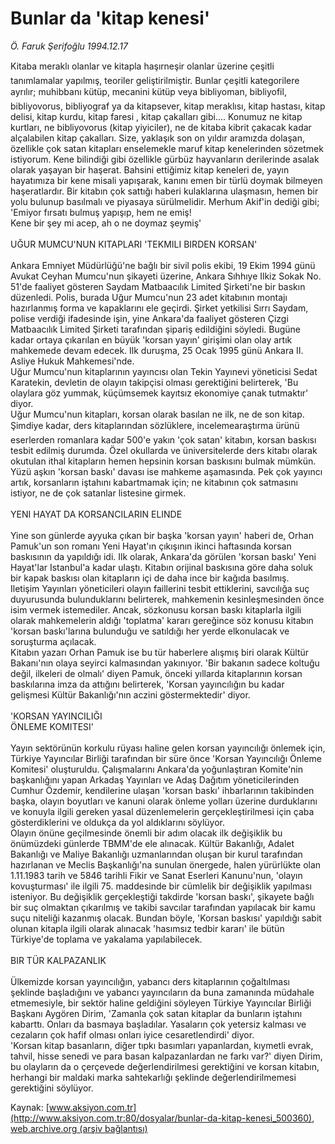# Bunlar da 'kitap kenesi'

*Ö. Faruk Şerifoğlu 1994.12.17*

<div class="pNewsDetailMainContent" itemprop="articleBody">
 Kitaba meraklı olanlar ve kitapla haşırneşir olanlar üzerine çeşitli tanımlamalar yapılmış,  teoriler geliştirilmiştir. Bunlar çeşitli kategorilere ayrılır; muhibbanı kütüp, mecanini kütüp veya bibliyoman, bibliyofil, bibliyovorus, bibliyograf ya da kitapsever, kitap meraklısı, kitap hastası, kitap delisi,  kitap kurdu, kitap faresi , kitap çakalları gibi....  Konumuz ne kitap kurtları, ne bibliyovorus (kitap yiyiciler), ne de kitaba kibrit çakacak kadar alçalabilen  kitap çakalları. Size, yaklaşık son on yıldır aramızda dolaşan, özellikle çok satan kitapları enselemekle maruf kitap kenelerinden sözetmek istiyorum. Kene bilindiği gibi özellikle gürbüz hayvanların derilerinde asalak olarak yaşayan  bir haşerat. Bahsini ettiğimiz kitap keneleri de, yayın hayatımıza bir kene misali yapışarak, kanını emen bir türlü doymak bilmeyen haşeratlardır. Bir kitabın çok sattığı haberi kulaklarına ulaşmasın, hemen bir yolu bulunup basılmalı ve piyasaya sürülmelidir. Merhum Akif'in dediği gibi;
 <br/>
 'Emiyor fırsatı bulmuş yapışıp, hem ne emiş!
 <br/>
 Kene bir şey mi acep, ah o ne doymaz şeymiş'
 <br/>
 <br/>
 UĞUR MUMCU'NUN KITAPLARI 'TEKMILI BIRDEN KORSAN'
 <br/>
 <br/>
 Ankara Emniyet Müdürlüğü'ne bağlı bir sivil polis ekibi, 19 Ekim 1994 günü Avukat Ceyhan Mumcu'nun şikayeti üzerine, Ankara Sıhhıye Ilkiz Sokak No. 51'de faaliyet gösteren Saydam Matbaacılık Limited Şirketi'ne bir baskın düzenledi. Polis, burada Uğur Mumcu'nun 23 adet kitabının montajı hazırlanmış forma ve kapaklarını ele geçirdi. Şirket yetkilisi Sırrı Saydam, polise verdiği ifadesinde işin, yine Ankara'da faaliyet gösteren Çizgi Matbaacılık Limited Şirketi tarafından  şipariş edildiğini söyledi. Bugüne kadar ortaya çıkarılan en büyük 'korsan yayın' girişimi olan olay artık mahkemede devam edecek.  Ilk duruşma, 25 Ocak 1995 günü Ankara II. Asliye Hukuk Mahkemesi'nde.
 <br/>
 Uğur Mumcu'nun kitaplarının yayıncısı olan Tekin Yayınevi yöneticisi Sedat Karatekin, devletin de olayın takipçisi olması gerektiğini belirterek, 'Bu olaylara göz yummak, küçümsemek kayıtsız ekonomiye çanak tutmaktır' diyor.
 <br/>
 Uğur Mumcu'nun kitapları, korsan olarak basılan ne ilk, ne de son kitap. Şimdiye kadar, ders kitaplarından sözlüklere, incelemearaştırma ürünü eserlerden romanlara kadar 500'e yakın 'çok satan' kitabın, korsan baskısı tesbit edilmiş durumda. Özel okullarda ve üniversitelerde ders kitabı olarak okutulan ithal kitapların hemen hepsinin korsan baskısını bulmak mümkün. Yüzü aşkın 'korsan baskı' davası ise mahkeme aşamasında. Pek çok yayıncı artık, korsanların iştahını kabartmamak için; ne kitabının çok satmasını istiyor, ne de çok satanlar listesine girmek.
 <br/>
 <br/>
 YENI HAYAT DA KORSANCILARIN ELINDE
 <br/>
 <br/>
 Yine son günlerde ayyuka çıkan bir başka 'korsan yayın' haberi de, Orhan Pamuk'un son romanı Yeni Hayat'ın çıkışının ikinci haftasında korsan baskısının da yapıldığı idi. Ilk olarak, Ankara'da görülen 'korsan baskı' Yeni Hayat'lar Istanbul'a kadar ulaştı. Kitabın orijinal baskısına göre daha soluk bir kapak baskısı olan kitapların içi de daha ince bir kağıda basılmış.
 <br/>
 Iletişim Yayınları yöneticileri olayın faillerini tesbit ettiklerini, savcılığa suç duyurusunda bulunduklarını belirterek, mahkemenin kesinleşmesinden önce isim vermek istemediler. Ancak, sözkonusu korsan baskı kitaplarla ilgili olarak mahkemelerin aldığı  'toplatma' kararı gereğince söz konusu kitabın 'korsan baskı'larına bulunduğu ve satıldığı her yerde elkonulacak ve soruşturma açılacak.
 <br/>
 Kitabın yazarı Orhan Pamuk ise bu tür haberlere alışmış biri olarak Kültür Bakanı'nın olaya seyirci kalmasından yakınıyor. 'Bir bakanın  sadece koltuğu değil, ilkeleri de olmalı' diyen Pamuk, önceki yıllarda kitaplarının korsan baskılarına imza da attığını belirterek, 'Korsan yayıncılığın bu kadar gelişmesi Kültür Bakanlığı'nın aczini göstermektedir' diyor.
 <br/>
 <br/>
 'KORSAN YAYINCILIĞI
 <br/>
 ÖNLEME KOMITESI'
 <br/>
 <br/>
 Yayın sektörünün korkulu rüyası haline gelen korsan yayıncılığı önlemek için, Türkiye Yayıncılar Birliği tarafından bir süre önce 'Korsan Yayıncılığı Önleme Komitesi' oluşturuldu. Çalışmalarını Ankara'da yoğunlaştıran Komite'nin başkanlığını yapan Arkadaş Yayınları ve Adaş Dağıtım yöneticilerinden Cumhur Özdemir, kendilerine ulaşan 'korsan baskı' ihbarlarının takibinden başka, olayın boyutları ve kanuni olarak önleme yolları üzerine durduklarını ve konuyla ilgili gereken yasal düzenlemelerin gerçekleştirilmesi için çaba gösterdiklerini ve oldukça da yol aldıklarını söylüyor.
 <br/>
 Olayın önüne geçilmesinde önemli bir adım olacak ilk değişiklik bu önümüzdeki günlerde TBMM'de ele alınacak. Kültür Bakanlığı, Adalet Bakanlığı ve Maliye Bakanlığı uzmanlarından oluşan bir kurul tarafından hazırlanan ve Meclis Başkanlığı'na sunulan önergede, halen yürürlükte olan 1.11.1983 tarih ve 5846 tarihli Fikir ve Sanat Eserleri Kanunu'nun, 'olayın kovuşturması' ile ilgili 75. maddesinde bir cümlelik bir değişiklik yapılması isteniyor. Bu değişiklik gerçekleştiği takdirde 'korsan baskı',  şikayete bağlı bir suç olmaktan çıkarılmış ve takibi savcılar tarafından yapılacak bir kamu suçu niteliği kazanmış olacak. Bundan böyle, 'Korsan baskısı' yapıldığı sabit olunan kitapla ilgili olarak alınacak 'hasımsız tedbir kararı' ile bütün Türkiye'de toplama ve yakalama yapılabilecek.
 <br/>
 <br/>
 BIR TÜR KALPAZANLIK
 <br/>
 <br/>
 Ülkemizde korsan yayıncılığın, yabancı ders kitaplarının çoğaltılması şeklinde başladığını ve yabancı yayıncıların da buna zamanında müdahale etmemesiyle, bir sektör haline geldiğini söyleyen Türkiye Yayıncılar Birliği Başkanı Aygören Dirim, 'Zamanla çok satan kitaplar da bunların iştahını kabarttı. Onları da basmaya başladılar. Yasaların çok yetersiz kalması ve cezaların çok hafif olması onları iyice cesaretlendirdi' diyor.
 <br/>
 'Korsan kitap basanların, diğer tıpkı basımları yapanlardan, kıymetli evrak, tahvil, hisse senedi ve para basan kalpazanlardan ne farkı var?' diyen Dirim, bu olayların da o çerçevede değerlendirilmesi gerektiğini ve korsan kitabın, herhangi bir maldaki marka sahtekarlığı şeklinde değerlendirilmemesi gerektiğini söylüyor.
 <br/>
</div>


Kaynak: [www.aksiyon.com.tr](http://www.aksiyon.com.tr:80/dosyalar/bunlar-da-kitap-kenesi_500360), [web.archive.org (arşiv bağlantısı)](http://web.archive.org/web/20150828223908/http://www.aksiyon.com.tr:80/dosyalar/bunlar-da-kitap-kenesi_500360)
